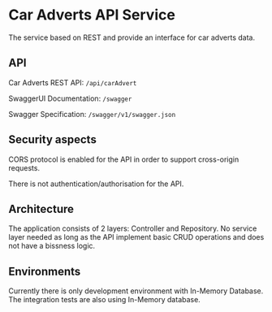 ﻿# Car Adverts API Service

The service based on REST and provide an interface for car adverts data.

## API

Car Adverts REST API: `/api/carAdvert`

SwaggerUI Documentation: `/swagger`

Swagger Specification: `/swagger/v1/swagger.json`

## Security aspects

CORS protocol is enabled for the API in order to support cross-origin requests.

There is not authentication/authorisation for the API.

## Architecture

The application consists of 2 layers: Controller and Repository. No service layer needed as
long as the API implement basic CRUD operations and does not have a bissness logic. 

## Environments

Currently there is only development environment with In-Memory Database. The integration tests are also using In-Memory database.
